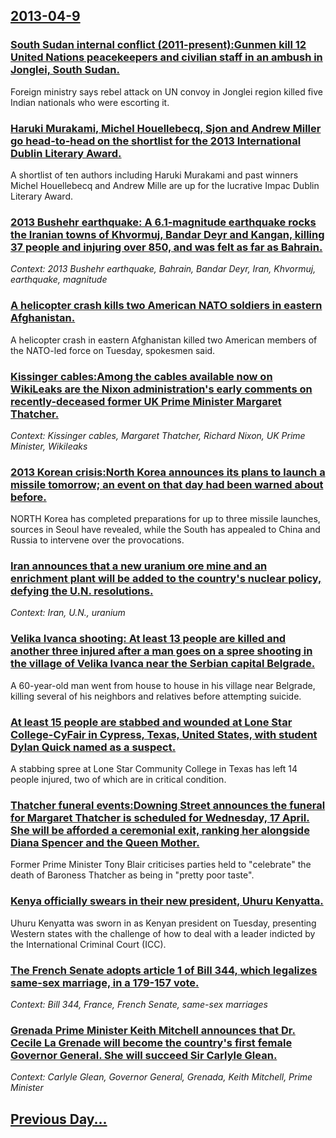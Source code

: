 ## [2013-04-9](/news/2013/04/9/index.md)

### [South Sudan internal conflict (2011-present):Gunmen kill 12 United Nations peacekeepers and civilian staff in an ambush in Jonglei, South Sudan. ](/news/2013/04/9/south-sudan-internal-conflict-2011apresent-pgunmen-kill-12-united-nations-peacekeepers-and-civilian-staff-in-an-ambush-in-jonglei-south.md)
Foreign ministry says rebel attack on UN convoy in Jonglei region killed five Indian nationals who were escorting it.

### [Haruki Murakami, Michel Houellebecq, Sjon and Andrew Miller go head-to-head on the shortlist for the 2013 International Dublin Literary Award. ](/news/2013/04/9/haruki-murakami-michel-houellebecq-sja3n-and-andrew-miller-go-head-to-head-on-the-shortlist-for-the-2013-international-dublin-literary-awa.md)
A shortlist of ten authors including Haruki Murakami and past winners Michel Houellebecq and Andrew Mille are up for the lucrative Impac Dublin Literary Award.

### [2013 Bushehr earthquake: A 6.1-magnitude earthquake rocks the Iranian towns of Khvormuj, Bandar Deyr and Kangan, killing 37 people and injuring over 850, and was felt as far as Bahrain. ](/news/2013/04/9/2013-bushehr-earthquake-a-6-1amagnitude-earthquake-rocks-the-iranian-towns-of-khvormuj-bandar-deyr-and-kangan-killing-37-people-and-inj.md)
_Context: 2013 Bushehr earthquake, Bahrain, Bandar Deyr, Iran, Khvormuj, earthquake, magnitude_

### [A helicopter crash kills two American NATO soldiers in eastern Afghanistan. ](/news/2013/04/9/a-helicopter-crash-kills-two-american-nato-soldiers-in-eastern-afghanistan.md)
A helicopter crash in eastern Afghanistan killed two American members of the NATO-led force on Tuesday, spokesmen said.

### [Kissinger cables:Among the cables available now on WikiLeaks are the Nixon administration's early comments on recently-deceased former UK Prime Minister Margaret Thatcher. ](/news/2013/04/9/kissinger-cables-pamong-the-cables-available-now-on-wikileaks-are-the-nixon-administration-s-early-comments-on-recently-deceased-former-uk-p.md)
_Context: Kissinger cables, Margaret Thatcher, Richard Nixon, UK Prime Minister, Wikileaks_

### [2013 Korean crisis:North Korea announces its plans to launch a missile tomorrow; an event on that day had been warned about before. ](/news/2013/04/9/2013-korean-crisis-pnorth-korea-announces-its-plans-to-launch-a-missile-tomorrow-an-event-on-that-day-had-been-warned-about-before.md)
NORTH Korea has completed preparations for up to three missile launches, sources in Seoul have revealed, while the South has appealed to China and Russia to intervene over the provocations.

### [Iran announces that a new uranium ore mine and an enrichment plant will be added to the country's nuclear policy, defying the U.N. resolutions. ](/news/2013/04/9/iran-announces-that-a-new-uranium-ore-mine-and-an-enrichment-plant-will-be-added-to-the-country-s-nuclear-policy-defying-the-u-n-resolutio.md)
_Context: Iran, U.N., uranium_

### [Velika Ivanca shooting: At least 13 people are killed and another three injured after a man goes on a spree shooting in the village of Velika Ivanca near the Serbian capital Belgrade. ](/news/2013/04/9/velika-ivanaa-shooting-at-least-13-people-are-killed-and-another-three-injured-after-a-man-goes-on-a-spree-shooting-in-the-village-of-veli.md)
A 60-year-old man went from house to house in his village near Belgrade, killing several of his neighbors and relatives before attempting suicide.

### [At least 15 people are stabbed and wounded at Lone Star College-CyFair in Cypress, Texas, United States, with student Dylan Quick named as a suspect. ](/news/2013/04/9/at-least-15-people-are-stabbed-and-wounded-at-lone-star-collegeacyfair-in-cypress-texas-united-states-with-student-dylan-quick-named-as.md)
A stabbing spree at Lone Star Community College in Texas has left 14 people injured, two of which are in critical condition.

### [Thatcher funeral events:Downing Street announces the funeral for Margaret Thatcher is scheduled for Wednesday, 17 April. She will be afforded a ceremonial exit, ranking her alongside Diana Spencer and the Queen Mother. ](/news/2013/04/9/thatcher-funeral-events-pdowning-street-announces-the-funeral-for-margaret-thatcher-is-scheduled-for-wednesday-17-april-she-will-be-afford.md)
Former Prime Minister Tony Blair criticises parties held to &quot;celebrate&quot; the death of Baroness Thatcher as being in &quot;pretty poor taste&quot;.

### [Kenya officially swears in their new president, Uhuru Kenyatta. ](/news/2013/04/9/kenya-officially-swears-in-their-new-president-uhuru-kenyatta.md)
Uhuru Kenyatta was sworn in as Kenyan president on Tuesday, presenting Western states with the challenge of how to deal with a leader indicted by the International Criminal Court (ICC).

### [The French Senate adopts article 1 of Bill 344, which legalizes same-sex marriage, in a 179-157 vote. ](/news/2013/04/9/the-french-senate-adopts-article-1-of-bill-344-which-legalizes-same-sex-marriage-in-a-179a157-vote.md)
_Context: Bill 344, France, French Senate, same-sex marriages_

### [Grenada Prime Minister Keith Mitchell announces that Dr. Cecile La Grenade will become the country's first female Governor General. She will succeed Sir Carlyle Glean. ](/news/2013/04/9/grenada-prime-minister-keith-mitchell-announces-that-dr-cecile-la-grenade-will-become-the-country-s-first-female-governor-general-she-will.md)
_Context: Carlyle Glean, Governor General, Grenada, Keith Mitchell, Prime Minister_

## [Previous Day...](/news/2013/04/8/index.md)

